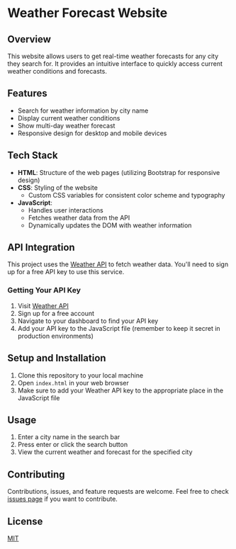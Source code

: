 # Weather Forecast Website

## Overview
This website allows users to get real-time weather forecasts for any city they search for. It provides an intuitive interface to quickly access current weather conditions and forecasts.

## Features
- Search for weather information by city name
- Display current weather conditions
- Show multi-day weather forecast
- Responsive design for desktop and mobile devices

## Tech Stack
- **HTML**: Structure of the web pages (utilizing Bootstrap for responsive design)
- **CSS**: Styling of the website
  - Custom CSS variables for consistent color scheme and typography
- **JavaScript**: 
  - Handles user interactions
  - Fetches weather data from the API
  - Dynamically updates the DOM with weather information

## API Integration
This project uses the [Weather API](https://www.weatherapi.com/) to fetch weather data. You'll need to sign up for a free API key to use this service.

### Getting Your API Key
1. Visit [Weather API](https://www.weatherapi.com/)
2. Sign up for a free account
3. Navigate to your dashboard to find your API key
4. Add your API key to the JavaScript file (remember to keep it secret in production environments)

## Setup and Installation
1. Clone this repository to your local machine
2. Open `index.html` in your web browser
3. Make sure to add your Weather API key to the appropriate place in the JavaScript file

## Usage
1. Enter a city name in the search bar
2. Press enter or click the search button
3. View the current weather and forecast for the specified city

## Contributing
Contributions, issues, and feature requests are welcome. Feel free to check [issues page](link-to-your-issues-page) if you want to contribute.

## License
[MIT](https://choosealicense.com/licenses/mit/)